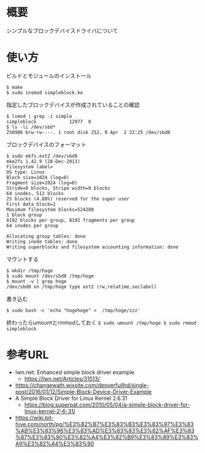 # 概要
シンプルなブロックデバイスドライバについて

# 使い方

ビルドとモジュールのインストール
```
$ make
$ sudo insmod simpleblock.ko
```

指定したブロックデバイスが作成されていることの確認
```
$ lsmod | grep -i simple
simpleblock            12977  0 
$ ls -li /dev/sbd*
250986 brw-rw----. 1 root disk 252, 0 Apr  2 22:25 /dev/sbd0
```

ブロックデバイスのフォーマット
```
$ sudo mkfs.ext2 /dev/sbd0
mke2fs 1.42.9 (28-Dec-2013)
Filesystem label=
OS type: Linux
Block size=1024 (log=0)
Fragment size=1024 (log=0)
Stride=0 blocks, Stripe width=0 blocks
64 inodes, 512 blocks
25 blocks (4.88%) reserved for the super user
First data block=1
Maximum filesystem blocks=524288
1 block group
8192 blocks per group, 8192 fragments per group
64 inodes per group

Allocating group tables: done                            
Writing inode tables: done                            
Writing superblocks and filesystem accounting information: done
```

マウントする
```
$ mkdir /tmp/hoge
$ sudo mount /dev/sbd0 /tmp/hoge
$ mount -v | grep hoge
/dev/sbd0 on /tmp/hoge type ext2 (rw,relatime,seclabel)
```

書き込む
```
$ sudo bash -c 'echo "hogehoge" >  /tmp/hoge/zzz'
```

終わったらumountとrmmodしておく
``
$ sudo umount /tmp/hoge
$ sudo rmmod simpleblock
``

# 参考URL
- lwn.net: Enhanced simple block driver example
  - https://lwn.net/Articles/31513/
- https://changewath.wixsite.com/denverfullhd/single-post/2016/01/12/Simple-Block-Device-Driver-Example
- A Simple Block Driver for Linux Kernel 2.6.31
  - https://blog.superpat.com/2010/05/04/a-simple-block-driver-for-linux-kernel-2-6-31/
- https://wiki.bit-hive.com/north/pg/%E3%82%B7%E3%83%B3%E3%83%97%E3%83%AB%E3%83%96%E3%83%AD%E3%83%83%E3%82%AF%E3%83%87%E3%83%90%E3%82%A4%E3%82%B9%E3%83%89%E3%83%A9%E3%82%A4%E3%83%90
